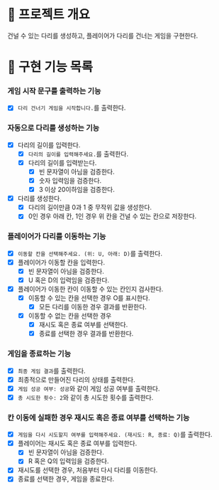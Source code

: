 # 💪 프로젝트 개요

건널 수 있는 다리를 생성하고, 플레이어가 다리를 건너는 게임을 구현한다.

# 📝 구현 기능 목록

### 게임 시작 문구를 출력하는 기능

- [x] `다리 건너기 게임을 시작합니다.`를 출력한다.

### 자동으로 다리를 생성하는 기능

- [x] 다리의 길이를 입력한다.
    - [x] `다리의 길이를 입력해주세요.`를 출력한다.
    - [x] 다리의 길이를 입력받는다.
        - [x] 빈 문자열이 아님을 검증한다.
        - [x] 숫자 입력임을 검증한다.
        - [x] 3 이상 20이하임을 검증한다.
- [x] 다리를 생성한다.
    - [x] 다리의 길이만큼 0과 1 중 무작위 값을 생성한다.
    - [x] 0인 경우 아래 칸, 1인 경우 위 칸을 건널 수 있는 칸으로 저장한다.

### 플레이어가 다리를 이동하는 기능

- [x] `이동할 칸을 선택해주세요. (위: U, 아래: D)`를 출력한다.
- [x] 플레이어가 이동할 칸을 입력한다.
    - [x] 빈 문자열이 아님을 검증한다.
    - [x] U 혹은 D의 입력임을 검증한다.
- [x] 플레이어가 이동한 칸이 이동할 수 있는 칸인지 검사한다.
    - [x] 이동할 수 있는 칸을 선택한 경우 O를 표시한다.
        - [x] 모든 다리를 이동한 경우 결과를 반환한다.
    - [x] 이동할 수 없는 칸을 선택한 경우
        - [x] 재시도 혹은 종료 여부를 선택한다.
        - [x] 종료를 선택한 경우 결과를 반환한다.

### 게임을 종료하는 기능

- [x] `최종 게임 결과`를 출력한다.
- [x] 최종적으로 만들어진 다리의 상태를 출력한다.
- [x] `게임 성공 여부: 성공`와 같이 게임 성공 여부를 출력한다.
- [x] `총 시도한 횟수: 2`와 같이 총 시도한 횟수를 출력한다.

### 칸 이동에 실패한 경우 재시도 혹은 종료 여부를 선택하는 기능

- [x] `게임을 다시 시도할지 여부를 입력해주세요. (재시도: R, 종료: Q)`를 출력한다.
- [x] 플레이어는 재시도 혹은 종료 여부를 입력한다.
    - [x] 빈 문자열이 아님을 검증한다.
    - [x] R 혹은 Q의 입력임을 검증한다.
- [x] 재시도를 선택한 경우, 처음부터 다시 다리를 이동한다.
- [x] 종료를 선택한 경우, 게임을 종료한다.
